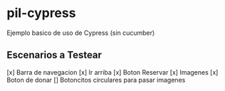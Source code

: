 # pil-cypress

Ejemplo basico de uso de Cypress (sin cucumber)

## Escenarios a Testear

[x] Barra de navegacion
[x] Ir arriba
[x] Boton Reservar
[x] Imagenes
[x] Boton de donar
[] Botoncitos circulares para pasar imagenes
